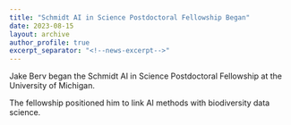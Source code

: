 ```yaml
---
title: "Schmidt AI in Science Postdoctoral Fellowship Began"
date: 2023-08-15
layout: archive
author_profile: true
excerpt_separator: "<!--news-excerpt-->"
---
```

Jake Berv began the Schmidt AI in Science Postdoctoral Fellowship at the University of Michigan.

<!--news-excerpt-->
The fellowship positioned him to link AI methods with biodiversity data science.
